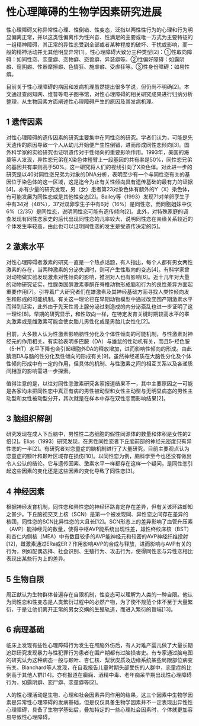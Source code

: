 # 性心理障碍的生物学因素研究进展

性心理障碍又称异常性心理、性倒错、性变态，泛指以两性性行为的心理和行为明显偏离正常，并以这类性偏离作为性兴奋、性满足的主要或唯一方式为主要特征的一组精神障碍，其正常的异性恋受到全部或者某种程度的破坏、干扰或影响，而一般的精神活动并无其他明显异常\[1\]。性心理障碍大致分三种类型\[2\]：①性取向障碍：如同性恋、恋童癖、恋物癖、恋兽癖、异装癖等。②性偏好障碍：如露阴癖、窥阴癖、性器摩擦癖、色情狂、施虐癖、受虐狂等。③性身份障碍：如易性癖。

目前关于性心理障碍的病因和发病机理虽然提出很多学说，但仍尚不明确\[2\]。本文通过查阅知网、维普等电子图书馆，对性心理障碍的相关研究成果进行归纳分析整理，从生物因素方面阐述性心理障碍产生的原因及其发病机理。

## 1 遗传因素

对性心理障碍的遗传因素的研究主要集中在同性恋的研究。学者们认为，可能是先天遗传的原因导致一个人从幼儿开始便产生性倒错，进而形成同性恋倾向\[3\]。国外科学家的实验研究也证明遗传对于性倾向的重要影响作用。1993年，美国的海莫等人发现，异性恋兄弟在X染色体短臂上一段基因的共有率是50%，同性恋兄弟的基因共有率则高于50%。这一研究将人们的视线引向了X染色体。对此进一步的研究是以40对同性恋兄弟为对象的DNA分析，表明至少有一个与同性恋有关的基因位于染色体的这一区域，这是迄今为止有关性倾向具有遗传基础的最有力的证据\[4\]。亦有少量的研究发现，男（女）患者第23对染色体有额外的Y（X）染色体，有可能发展为同性恋或是其他性变态\[2\]。Bailey等（1993）发现71对单卵孪生子中有34对（48%），37对双卵孪生子中有6对（16%）是同性恋，而同胞姐妹中仅6%（2/35）是同性恋，说明同性恋可能有遗传倾向\[2\]。此外，对特殊家庭的调查发现有同性恋家史的后代出现同性恋的几率较大，说明同性恋在亲缘关系较近的个体发生率较高，由此也可以证明同性恋的发生是受遗传决定的\[5\]。

## 2 激素水平

对性心理障碍者激素的研究一直是一个热点话题，有人指出，每个人都有男女两性激素的存在，当两种激素的分泌失调时，则可产生性取向的变态\[4\]。有科学家曾对动物做实验发现激素对性倾向的影响，推测对人也有影响\[6\]。近十几年对大量的动物研究证实，性腺类固醇激素睾酮在脊椎动物形成脑和行为的良性差异方面起重要作用\[7\]。引导着广大研究者们在雄激素及其神经基础方面寻找人类性倾向发生和形成的可能机制。有关这一理论已在早期动物模型中通过改变围产期激素水平而得到证实，此外由于先天性肾上腺分泌过剩造成的内分泌紊乱也进一步证明了这一理论\[8\]。早期的研究显示，和性取向一样，在特定发育关键时期较高水平的睾丸激素或是雌激素可能会使女胎儿男性化或是男胎儿女性化\[2\]。

目前，大多数人认为性激素影响脑性分化及个体性倾向的可能机制，与性激素对神经元的作用相关。有实验表明多巴胺（DA）与雄鼠的性动机有关，而且5-羟色胺（5-HT）水平下降也会引起细胞外DA的释放增加，进而影响性倾向的形成。由此猜测DA与脑的性分化及性倾向的形成有关\[9\]。虽然神经递质在大脑性分化及个体性倾向形成中有一定的作用，但具体的机制、与性激素之间的相互关系以及各递质间相互的影响需进一步探索。

值得注意的是，以往对同性恋激素研究各家报道结果不一，其中主要原因之一可能是各家均未把同性恋中真正有病的男性被动型和女性主动型与无明显病态的男性主动型和女性被动型分开，其次就是在样本中存在双性恋而影响结果\[2\]。

## 3 脑组织解剖

研究发现在成人下丘脑中，男性性二态细胞的假性同源体的数量和体积是女性的2倍\[2\]。Elias（1993）研究发现，在男性同性恋者下丘脑前部的神经元密度只有异性恋的一半\[2\]。有研究者对恋童症的脑机制进行了大量研究，目前主要观点认为恋童症的额叶和颞叶区域存在损伤\[10\]。以同性恋为例，脑科学至今也还没有做出令人公认的结论。它与遗传因素、激素水平一样都存在这样一个疑问，是同性恋引起这些因素的变化还是这些因素的变化导致了同性恋\[3\]。

## 4 神经因素

根据神经发育机制，同性恋和异性恋的神经环路肯定存在差异，但有关该环路却知之甚少。下丘脑视交叉上核（SCN）是第一个被发现同、异性恋之间存在差异的核团，同性恋的SCN比异性恋的大且长\[12\]。SCN形态上的差异影响了血管升压素（AVP）能神经元的数量，使得中枢AVP能系统出现性差，雄性终纹床核（BST）和杏仁内侧核（MEA）中有数目较多的AVP能神经元和较密的AVP神经纤维投射\[12\]，雌激素通过ERa或ER？作用影响AVP的合成与释放，进而影响与AVP有关的行为，例如配偶选择、社会识别、生殖行为、攻击行为，使得同性恋与异性恋相比表现出某些行为上的差异。

## 5 生物自限

周正猷认为生物群体普遍存在自限机制，性变态可以理解为人类的一种自限。他认为同性恋和性变态是人类繁衍过程中的必然产物，为了使不规范个体不至于大量繁衍，于是让他们离开正常的男女交媾的生殖轨道，而进入繁衍的盲端\[13\]。

## 6 病理基础

临床上发现有些性心理障碍行为发生在颅脑外伤后，有人对难产婴儿做了大量长期追踪研究发现暴力与性犯罪行为患者在围产期都有过脑损害史。有专家通过脑电图的研究认为这种病态一般与颞叶、杏仁核、梨状皮质及边缘系统某些局限部位病变有关。Blanchard等人发现，在自我报告儿童时期头部受伤的人群中，恋童症的比例高于其他人群\[14\]。亦有报道在癫痫、酒精中毒、老年痴呆早期出现性心理障碍行为，如露阴癖、恋尸癖、恋童癖等\[2\]。

人的性心理活动是生物、心理和社会因素共同作用的结果，这三个因素中生物学因素是异常性心理障碍的发病基础，但是仅仅具备生物学因素并不一定表现出异性性心理障碍，具备了生物学基础后，叠加特定的一些心理社会因素时，个体就更加容易导致性心理障碍。